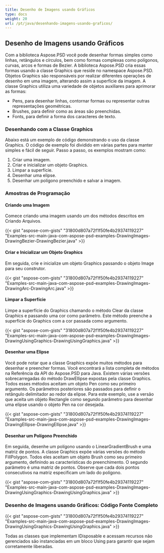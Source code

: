 ```yaml
---
title: Desenho de Imagens usando Gráficos
type: docs
weight: 20
url: /pt/java/desenhando-imagens-usando-graficos/
---
```


## **Desenho de Imagens usando Gráficos**

Com a biblioteca Aspose.PSD você pode desenhar formas simples como linhas, retângulos e círculos, bem como formas complexas como polígonos, curvas, arcos e formas de Bezier. A biblioteca Aspose.PSD cria essas formas usando a classe Graphics que reside no namespace Aspose.PSD. Objetos Graphics são responsáveis por realizar diferentes operações de desenho em uma imagem, alterando assim a superfície da imagem. A classe Graphics utiliza uma variedade de objetos auxiliares para aprimorar as formas:

- Pens, para desenhar linhas, contornar formas ou representar outras representações geométricas.
- Brushes, para definir como as áreas são preenchidas.
- Fonts, para definir a forma dos caracteres de texto.

### **Desenhando com a Classe Graphics**

Abaixo está um exemplo de código demonstrando o uso da classe Graphics. O código de exemplo foi dividido em várias partes para manter simples e fácil de seguir. Passo a passo, os exemplos mostram como:

1. Criar uma imagem.
1. Criar e inicializar um objeto Graphics.
1. Limpar a superfície.
1. Desenhar uma elipse.
1. Desenhar um polígono preenchido e salvar a imagem.

### **Amostras de Programação**

#### **Criando uma Imagem**

Comece criando uma imagem usando um dos métodos descritos em Criando Arquivos.

{{< gist "aspose-com-gists" "31800d807a72f1f50fe4b29374119227" "Examples-src-main-java-com-aspose-psd-examples-DrawingImages-DrawingBezier-DrawingBezier.java" >}}

#### **Criar e Inicializar um Objeto Graphics**

Em seguida, crie e inicialize um objeto Graphics passando o objeto Image para seu construtor.

{{< gist "aspose-com-gists" "31800d807a72f1f50fe4b29374119227" "Examples-src-main-java-com-aspose-psd-examples-DrawingImages-DrawingArc-DrawingArc.java" >}}

#### **Limpar a Superfície**

Limpe a superfície do Graphics chamando o método Clear da classe Graphics e passando uma cor como parâmetro. Este método preenche a superfície do Graphics com a cor passada como argumento.

{{< gist "aspose-com-gists" "31800d807a72f1f50fe4b29374119227" "Examples-src-main-java-com-aspose-psd-examples-DrawingImages-DrawingUsingGraphics-DrawingUsingGraphics.java" >}}

#### **Desenhar uma Elipse**

Você pode notar que a classe Graphics expõe muitos métodos para desenhar e preencher formas. Você encontrará a lista completa de métodos na Referência da API do Aspose.PSD para Java. Existem várias versões sobrecarregadas do método DrawEllipse expostas pela classe Graphics. Todos esses métodos aceitam um objeto Pen como seu primeiro argumento. Os parâmetros posteriores são passados para definir o retângulo delimitador ao redor da elipse. Para este exemplo, use a versão que aceita um objeto Rectangle como segundo parâmetro para desenhar uma elipse usando o objeto Pen na cor desejada.

{{< gist "aspose-com-gists" "31800d807a72f1f50fe4b29374119227" "Examples-src-main-java-com-aspose-psd-examples-DrawingImages-DrawingEllipse-DrawingEllipse.java" >}}

#### **Desenhar um Polígono Preenchido**

Em seguida, desenhe um polígono usando o LinearGradientBrush e uma matriz de pontos. A classe Graphics expõe várias versões do método FillPolygon. Todos eles aceitam um objeto Brush como seu primeiro argumento, definindo as características do preenchimento. O segundo parâmetro é uma matriz de pontos. Observe que cada dois pontos consecutivos na matriz especificam um lado do polígono.

{{< gist "aspose-com-gists" "31800d807a72f1f50fe4b29374119227" "Examples-src-main-java-com-aspose-psd-examples-DrawingImages-DrawingUsingGraphics-DrawingUsingGraphics.java" >}}

### **Desenho de Imagens usando Gráficos: Código Fonte Completo**

{{< gist "aspose-com-gists" "31800d807a72f1f50fe4b29374119227" "Examples-src-main-java-com-aspose-psd-examples-DrawingImages-DrawingUsingGraphics-DrawingUsingGraphics.java" >}}

Todas as classes que implementam IDisposable e acessam recursos não gerenciados são instanciadas em um bloco Using para garantir que sejam corretamente liberadas.
